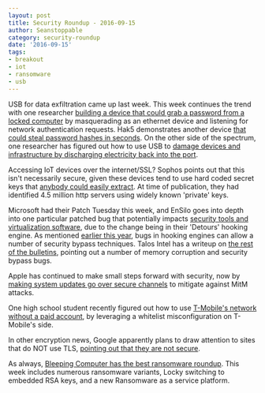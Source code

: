 ```yaml
---
layout: post
title: Security Roundup - 2016-09-15
author: Seanstoppable
category: security-roundup
date: '2016-09-15'
tags:
- breakout
- iot
- ransomware
- usb
---
```


USB for data exfiltration came up last week. This week continues the trend with one researcher [building a device that could grab a password from a locked computer](https://www.hackread.com/usb-device-steal-login-data-locked-pc/) by masquerading as an ethernet device and listening for network authentication requests. Hak5 demonstrates another device [that could steal password hashes in seconds](https://www.youtube.com/watch?v=BH4M7djZfew). On the other side of the spectrum, one researcher has figured out how to use USB to [damage devices and infrastructure by discharging electricity back into the port](http://www.bleepingcomputer.com/news/security/shocking-usb-killer-uses-electrical-charge-to-fry-vulnerable-devices/).

Accessing IoT devices over the internet/SSL? Sophos points out that this isn't necessarily secure, given these devices tend to use hard coded secret keys that [anybody could easily extract](https://nakedsecurity.sophos.com/2016/09/12/4-5-million-web-servers-have-private-keys-that-are-publicly-known/). At time of publication, they had identified 4.5 million http servers using widely known 'private' keys.

Microsoft had their Patch Tuesday this week, and EnSilo goes into depth into one particular patched bug that potentially impacts [security tools and virtualization software](http://blog.ensilo.com/findadetour-the-tool-that-tests-for-vulnerable-microsofts-detours), due to the change being in their 'Detours' hooking engine. As mentioned [earlier this year](https://seanstoppable.github.io/2016/07/20/security-roundup-2016-07-20), bugs in hooking engines can allow a number of security bypass techniques. Talos Intel has a writeup on [the rest of the bulletins](http://blog.talosintel.com/2016/09/ms-tuesday.html), pointing out a number of memory corruption and security bypass bugs.

Apple has continued to make small steps forward with security, now by [making system updates go over secure channels](https://threatpost.com/ios-10-security-updates-move-to-https/120545/) to mitigate against MitM attacks.

One high school student recently figured out how to use [T-Mobile's network without a paid account](https://medium.com/@jacobajit/how-i-gained-access-to-tmobiles-national-network-for-free-f9aaf9273dea#.2rwh5417d), by leveraging a whitelist misconfiguration on T-Mobile's side.

In other encryption news, Google apparently plans to draw attention to sites that do NOT use TLS, [pointing out that they are not secure](https://motherboard.vice.com/read/google-will-soon-shame-all-websites-that-are-unencrypted-chrome-https).

As always, [Bleeping Computer has the best ransomware roundup](http://www.bleepingcomputer.com/news/security/the-week-in-ransomware-september-9th-2016-crypy-crylocker-philadelphia-and-more/). This week includes numerous ransomware variants, Locky switching to embedded RSA keys, and a new Ransomware as a service platform.
